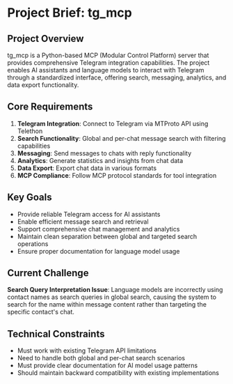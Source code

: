 # Project Brief: tg_mcp

## Project Overview
tg_mcp is a Python-based MCP (Modular Control Platform) server that provides comprehensive Telegram integration capabilities. The project enables AI assistants and language models to interact with Telegram through a standardized interface, offering search, messaging, analytics, and data export functionality.

## Core Requirements
1. **Telegram Integration**: Connect to Telegram via MTProto API using Telethon
2. **Search Functionality**: Global and per-chat message search with filtering capabilities
3. **Messaging**: Send messages to chats with reply functionality
4. **Analytics**: Generate statistics and insights from chat data
5. **Data Export**: Export chat data in various formats
6. **MCP Compliance**: Follow MCP protocol standards for tool integration

## Key Goals
- Provide reliable Telegram access for AI assistants
- Enable efficient message search and retrieval
- Support comprehensive chat management and analytics
- Maintain clean separation between global and targeted search operations
- Ensure proper documentation for language model usage

## Current Challenge
**Search Query Interpretation Issue**: Language models are incorrectly using contact names as search queries in global search, causing the system to search for the name within message content rather than targeting the specific contact's chat.

## Technical Constraints
- Must work with existing Telegram API limitations
- Need to handle both global and per-chat search scenarios
- Must provide clear documentation for AI model usage patterns
- Should maintain backward compatibility with existing implementations


